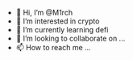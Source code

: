 - 👋 Hi, I’m @M1rch
- 👀 I’m interested in crypto
- 🌱 I’m currently learning defi
- 💞️ I’m looking to collaborate on ...
- 📫 How to reach me ...

<!---
M1rch/M1rch is a ✨ special ✨ repository because its `README.md` (this file) appears on your GitHub profile.
You can click the Preview link to take a look at your changes.
--->
